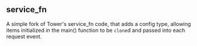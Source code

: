 service_fn
----------

A simple fork of Tower's service_fn code, that adds a config type, allowing items initialized in the main() function to be `clone`d and passed into each request event. 
